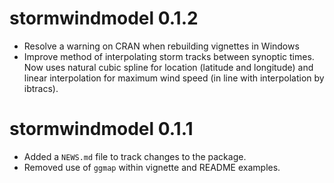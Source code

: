 # stormwindmodel 0.1.2

* Resolve a warning on CRAN when rebuilding vignettes in Windows
* Improve method of interpolating storm tracks between synoptic times.
Now uses natural cubic spline for location (latitude and longitude) and
linear interpolation for maximum wind speed (in line with interpolation
by ibtracs).

# stormwindmodel 0.1.1

* Added a `NEWS.md` file to track changes to the package.
* Removed use of `ggmap` within vignette and README examples.



